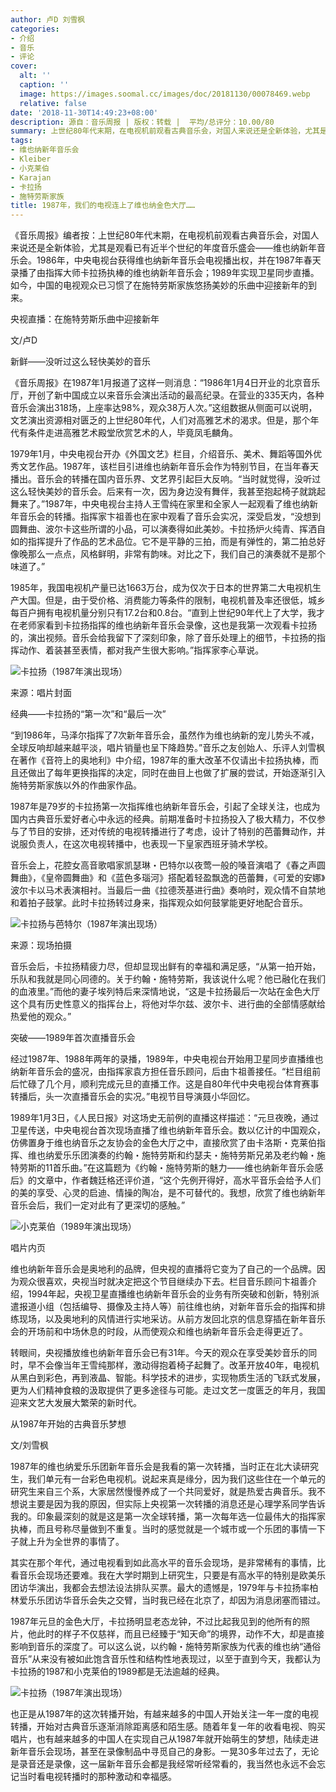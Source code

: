 ```yaml
---
author: 卢D 刘雪枫
categories:
- 介绍
- 音乐
- 评论
cover:
  alt: ''
  caption: ''
  image: https://images.soomal.cc/images/doc/20181130/00078469.webp
  relative: false
date: '2018-11-30T14:49:23+08:00'
description: 源自：音乐周报 | 版权：转载 |  平均/总评分：10.00/80
summary: 上世纪80年代末期，在电视机前观看古典音乐会，对国人来说还是全新体验，尤其是观看已有近半个世纪的年度音乐盛会――维也纳新年音乐会。1986年，中央电视台获得维也纳新年音乐会电视播出权，并在1987年春天录播了由指挥大师卡拉扬执棒的维也纳新年音乐会……
tags:
- 维也纳新年音乐会
- Kleiber
- 小克莱伯
- Karajan
- 卡拉扬
- 施特劳斯家族
title: 1987年，我们的电视连上了维也纳金色大厅……
---
```


《音乐周报》编者按：上世纪80年代末期，在电视机前观看古典音乐会，对国人来说还是全新体验，尤其是观看已有近半个世纪的年度音乐盛会――维也纳新年音乐会。1986年，中央电视台获得维也纳新年音乐会电视播出权，并在1987年春天录播了由指挥大师卡拉扬执棒的维也纳新年音乐会；1989年实现卫星同步直播。如今，中国的电视观众已习惯了在施特劳斯家族悠扬美妙的乐曲中迎接新年的到来。


央视直播：在施特劳斯乐曲中迎接新年

文/卢D

新鲜――没听过这么轻快美妙的音乐

《音乐周报》在1987年1月报道了这样一则消息：“1986年1月4日开业的北京音乐厅，开创了新中国成立以来音乐会演出活动的最高纪录。在营业的335天内，各种音乐会演出318场，上座率达98%，观众38万人次。”这组数据从侧面可以说明，文艺演出资源相对匮乏的上世纪80年代，人们对高雅艺术的渴求。但是，那个年代有条件走进高雅艺术殿堂欣赏艺术的人，毕竟凤毛麟角。

1979年1月，中央电视台开办《外国文艺》栏目，介绍音乐、美术、舞蹈等国外优秀文艺作品。1987年，该栏目引进维也纳新年音乐会作为特别节目，在当年春天播出。音乐会的转播在国内音乐界、文艺界引起巨大反响。“当时就觉得，没听过这么轻快美妙的音乐会。后来有一次，因为身边没有舞伴，我甚至抱起椅子就跳起舞来了。”1987年，中央电视台主持人王雪纯在家里和全家人一起观看了维也纳新年音乐会的转播。指挥家卞祖善也在家中观看了音乐会实况，深受启发，“没想到圆舞曲、波尔卡这些所谓的小品，可以演奏得如此美妙。卡拉扬炉火纯青、挥洒自如的指挥提升了作品的艺术品位。它不是平静的三拍，而是有弹性的，第二拍总好像晚那么一点点，风格鲜明，非常有韵味。对比之下，我们自己的演奏就不是那个味道了。”　

1985年，我国电视机产量已达1663万台，成为仅次于日本的世界第二大电视机生产大国。但是，由于受价格、消费能力等条件的限制，电视机普及率还很低，城乡每百户拥有电视机量分别只有17.2台和0.8台。“直到上世纪90年代上了大学，我才在老师家看到卡拉扬指挥的维也纳新年音乐会录像，这也是我第一次观看卡拉扬的，演出视频。音乐会给我留下了深刻印象，除了音乐处理上的细节，卡拉扬的指挥动作、着装甚至表情，都对我产生很大影响。”指挥家李心草说。

![卡拉扬（1987年演出现场）](https://images.soomal.cc/images/doc/20171228/00072555.webp)

来源：唱片封面



经典――卡拉扬的“第一次”和“最后一次”

“到1986年，马泽尔指挥了7次新年音乐会，虽然作为维也纳新的宠儿势头不减，全球反响却越来越平淡，唱片销量也呈下降趋势。”音乐之友创始人、乐评人刘雪枫在著作《音符上的奥地利》中介绍，1987年的重大改革不仅请出卡拉扬执棒，而且还做出了每年更换指挥的决定，同时在曲目上也做了扩展的尝试，开始逐渐引入施特劳斯家族以外的作曲家作品。

1987年是79岁的卡拉扬第一次指挥维也纳新年音乐会，引起了全球关注，也成为国内古典音乐爱好者心中永远的经典。前期准备时卡拉扬投入了极大精力，不仅参与了节目的安排，还对传统的电视转播进行了考虑，设计了特别的芭蕾舞动作，并说服负责人，在这次电视转播中，也表现一下皇家西班牙骑术学校。

音乐会上，花腔女高音歌唱家凯瑟琳・巴特尔以夜莺一般的嗓音演唱了《春之声圆舞曲》，《皇帝圆舞曲》和《蓝色多瑙河》搭配着轻盈飘逸的芭蕾舞，《可爱的安娜》波尔卡以马术表演相衬。当最后一曲《拉德茨基进行曲》奏响时，观众情不自禁地和着拍子鼓掌。此时卡拉扬转过身来，指挥观众如何鼓掌能更好地配合音乐。

![卡拉扬与芭特尔（1987年演出现场）](https://images.soomal.cc/images/doc/20171228/00072557.webp)

来源：现场拍摄



音乐会后，卡拉扬精疲力尽，但却显现出鲜有的幸福和满足感，“从第一拍开始，乐队和我就是同心同德的。关于约翰・施特劳斯，我该说什么呢？他已融化在我们的血液里。”而他的妻子埃列特后来深情地说，“这是卡拉扬最后一次站在金色大厅这个具有历史性意义的指挥台上，将他对华尔兹、波尔卡、进行曲的全部情感献给热爱他的观众。”

突破――1989年首次直播音乐会

经过1987年、1988年两年的录播，1989年，中央电视台开始用卫星同步直播维也纳新年音乐会的盛况，由指挥家袁方担任音乐顾问，后由卞祖善接任。“栏目组前后忙碌了几个月，顺利完成元旦的直播工作。这是自80年代中央电视台体育赛事转播后，头一次直播音乐会的实况。”电视节目导演聂小华回忆。

1989年1月3日，《人民日报》对这场史无前例的直播这样描述：“元旦夜晚，通过卫星传送，中央电视台首次现场直播了维也纳新年音乐会。数以亿计的中国观众，仿佛置身于维也纳音乐之友协会的金色大厅之中，直接欣赏了由卡洛斯・克莱伯指挥、维也纳爱乐乐团演奏的约翰・施特劳斯和约瑟夫・施特劳斯兄弟及老约翰・施特劳斯的11首乐曲。”在这篇题为《约翰・施特劳斯的魅力――维也纳新年音乐会感后》的文章中，作者魏廷格还评价道，“这个先例开得好，高水平音乐会给予人们的美的享受、心灵的启迪、情操的陶冶，是不可替代的。我想，欣赏了维也纳新年音乐会后，我们一定对此有了更深切的感触。”

![小克莱伯（1989年演出现场）](https://images.soomal.cc/images/doc/20180109/00072771.webp)

唱片内页



维也纳新年音乐会是奥地利的品牌，但央视的直播将它变为了自己的一个品牌。因为观众很喜欢，央视当时就决定把这个节目继续办下去。栏目音乐顾问卞祖善介绍，1994年起，央视卫星直播维也纳新年音乐会的业务有所突破和创新，特别派遣报道小组（包括编导、摄像及主持人等）前往维也纳，对新年音乐会的指挥和排练现场，以及奥地利的风情进行实地采访。从前方发回北京的信息穿插在新年音乐会的开场前和中场休息的时段，从而使观众和维也纳新年音乐会走得更近了。

转眼间，央视播放维也纳新年音乐会已有31年。今天的观众在享受美妙音乐的同时，早不会像当年王雪纯那样，激动得抱着椅子起舞了。改革开放40年，电视机从黑白到彩色，再到液晶、智能。科学技术的进步，实现物质生活的飞跃式发展，更为人们精神食粮的汲取提供了更多途径与可能。走过文艺一度匮乏的年月，我国迎来文艺大发展大繁荣的新时代。

从1987年开始的古典音乐梦想

文/刘雪枫

1987年的维也纳爱乐乐团新年音乐会是我看的第一次转播，当时正在北大读研究生，我们单元有一台彩色电视机。说起来真是缘分，因为我们这些住在一个单元的研究生来自三个系，大家居然慢慢养成了一个共同爱好，就是热爱古典音乐。我不想说主要是因为我的原因，但实际上央视第一次转播的消息还是心理学系同学告诉我的。印象最深刻的就是这是第一次全球转播，第一次每年选一位最伟大的指挥家执棒，而且号称尽量做到不重复。当时的感觉就是一个城市或一个乐团的事情一下子就上升为全世界的事情了。

其实在那个年代，通过电视看到如此高水平的音乐会现场，是非常稀有的事情，比看音乐会现场还要难。我在大学时期到上研究生，只要是有高水平的特别是欧美乐团访华演出，我都会去想法设法排队买票。最大的遗憾是，1979年与卡拉扬率柏林爱乐乐团访华音乐会失之交臂，当时我已经在北京了，却因为消息闭塞而错过。

1987年元旦的金色大厅，卡拉扬明显老态龙钟，不过比起我见到的他所有的照片，他此时的样子不仅慈祥，而且已经臻于“知天命”的境界，动作不大，却是直接影响到音乐的深度了。可以这么说，以约翰・施特劳斯家族为代表的维也纳“通俗音乐”从来没有被如此饱含音乐性和结构性地表现过，以至于直到今天，我都认为卡拉扬的1987和小克莱伯的1989都是无法逾越的经典。

![卡拉扬（1987年演出现场）](https://images.soomal.cc/images/doc/20180109/00072769.webp)





也正是从1987年的这次转播开始，有越来越多的中国人开始关注一年一度的电视转播，开始对古典音乐逐渐消除距离感和陌生感。随着年复一年的收看电视、购买唱片，也有越来越多的中国人在实现自己从1987年就开始萌生的梦想，陆续走进新年音乐会现场，甚至在录像制品中寻觅自己的身影。一晃30多年过去了，无论是录音还是录像，这一届新年音乐会都是我经常听经常看的，我当然也永远不会忘记当时看电视转播时的那种激动和幸福感。